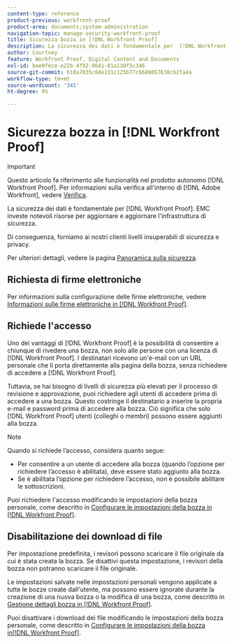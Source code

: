 ```yaml
---
content-type: reference
product-previous: workfront-proof
product-area: documents;system-administration
navigation-topic: manage-security-workfront-proof
title: Sicurezza bozza in [!DNL Workfront Proof]
description: La sicurezza dei dati è fondamentale per  [!DNL Workfront Proof]. EMC investe notevoli risorse per aggiornare e aggiornare l'infrastruttura di sicurezza.
author: Courtney
feature: Workfront Proof, Digital Content and Documents
exl-id: bee0fece-e22b-4f92-9641-81a130f5c346
source-git-commit: b18a7835c6de131c125b77c6688057638c62fa4a
workflow-type: tm+mt
source-wordcount: '341'
ht-degree: 0%

---
```


# Sicurezza bozza in [!DNL Workfront Proof]

>[!IMPORTANT]
>
>Questo articolo fa riferimento alle funzionalità nel prodotto autonomo [!DNL Workfront Proof]. Per informazioni sulla verifica all&#39;interno di [!DNL Adobe Workfront], vedere [Verifica](../../../review-and-approve-work/proofing/proofing.md).

La sicurezza dei dati è fondamentale per [!DNL Workfront Proof]. EMC investe notevoli risorse per aggiornare e aggiornare l&#39;infrastruttura di sicurezza.

Di conseguenza, forniamo ai nostri clienti livelli insuperabili di sicurezza e privacy.

Per ulteriori dettagli, vedere la pagina [Panoramica sulla sicurezza](https://www.adobe.com/legal/terms/enterprise-licensing/workfront-legacy-terms.html).

## Richiesta di firme elettroniche

Per informazioni sulla configurazione delle firme elettroniche, vedere [Informazioni sulle firme elettroniche in [!DNL Workfront Proof]](../../../workfront-proof/wp-acct-admin/managing-security/electronic-sigs-in-wp.md).

## Richiede l&#39;accesso

Uno dei vantaggi di [!DNL Workfront Proof] è la possibilità di consentire a chiunque di rivedere una bozza, non solo alle persone con una licenza di [!DNL Workfront Proof]. I destinatari ricevono un&#39;e-mail con un URL personale che li porta direttamente alla pagina della bozza, senza richiedere di accedere a [!DNL Workfront Proof].

Tuttavia, se hai bisogno di livelli di sicurezza più elevati per il processo di revisione e approvazione, puoi richiedere agli utenti di accedere prima di accedere a una bozza. Questo costringe il destinatario a inserire la propria e-mail e password prima di accedere alla bozza. Ciò significa che solo [!DNL Workfront Proof] utenti (colleghi o membri) possono essere aggiunti alla bozza.

>[!NOTE]
>
>Quando si richiede l’accesso, considera quanto segue:
>
>* Per consentire a un utente di accedere alla bozza (quando l’opzione per richiedere l’accesso è abilitata), deve essere stato aggiunto alla bozza.
>* Se è abilitata l’opzione per richiedere l’accesso, non è possibile abilitare le sottoscrizioni.
>



Puoi richiedere l&#39;accesso modificando le impostazioni della bozza personale, come descritto in [Configurare le impostazioni della bozza in [!DNL Workfront Proof]](../../../workfront-proof/wp-work-proofsfiles/manage-your-work/configure-proof-settings.md).

## Disabilitazione dei download di file

Per impostazione predefinita, i revisori possono scaricare il file originale da cui è stata creata la bozza. Se disattivi questa impostazione, i revisori della bozza non potranno scaricare il file originale.

Le impostazioni salvate nelle impostazioni personali vengono applicate a tutte le bozze create dall&#39;utente, ma possono essere ignorate durante la creazione di una nuova bozza o la modifica di una bozza, come descritto in [Gestione dettagli bozza in [!DNL Workfront Proof]](../../../workfront-proof/wp-work-proofsfiles/manage-your-work/manage-proof-details.md).

Puoi disattivare i download dei file modificando le impostazioni della bozza personale, come descritto in [Configurare le impostazioni della bozza in[!DNL  Workfront Proof]](../../../workfront-proof/wp-work-proofsfiles/manage-your-work/configure-proof-settings.md).
